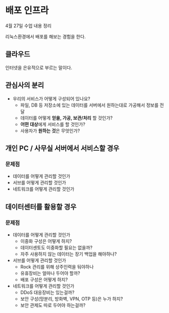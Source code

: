 # 배포 인프라

4월 27일 수업 내용 정리

리눅스환경에서 배포를 해보는 경험을 한다.



## 클라우드

인터넷을 은유적으로 부르는 말이다.



## 관심사의 분리

- 우리의 서비스가 어떻게 구성되어 있나요?
  - 파일, DB 등 저장소에 있는 데이터를 서버에서 원하는대로 가공해서 정보를 전달
  - 데이터를 어떻게 <b>얻을, 가공, 보관/처리</b> 할 것인가?
  - <b>어떤 대상</b>에게 서비스를 할 것인가?
  - 사용자가 <b>원하는 것</b>은 무엇인가?



## 개인 PC / 사무실 서버에서 서비스할 경우

### 문제점

- 데이터를 어떻게 관리할 것인가
- 서브를 어떻게 관리할 것인가
- 네트워크를 어떻게 관리할 것인가



## 데이터센터를 활용할 경우

### 문제점

- 데이터를 어떻게 관리할 것인가
  - 이중화 구성은 어떻게 하지?
  - 데이터센토도 이중화할 필요는 없을까?
  - 자주 사용하지 않는 데이터는 장기 백업을 해야하나?
- 서브를 어떻게 관리할 것인가
  - Rock 관리를 위해 상주인력을 둬야하나
  - 유휴장비는 얼마나 두어야 할까?
  - 배포 구성은 어떻게 하지?
- 네트워크를 어떻게 관리할 것인가
  - DDoS 대응장비는 있는걸까?
  - 보안 구성(망분리, 방화벽, VPN, OTP 등)은 누가 하지?
  - 보안 관제도 따로 두어야 하는걸까?
